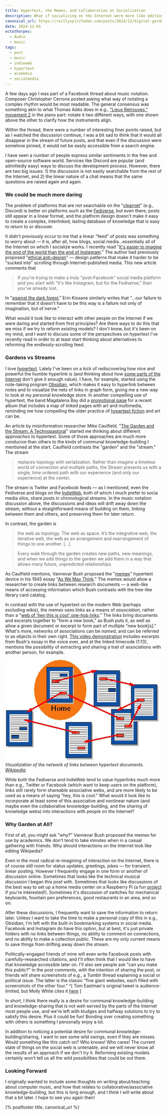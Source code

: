 ```yaml
---
title: Hypertext, the Memex, and Collaboration as Socialization
description: What if socializing on the Internet were more like editing Wikipedia? Read on to know why I'm thinking about this!
canonical_url: https://reillyspitzfaden.com/posts/2024/12/digital-gardens-music-collaboration-socialization
date: 2024-12-01
octothorpes:
  - Audio
  - music
tags:
  - post
  - music
  - indieweb
  - hypertext
  - academia
  - socialmedia
---
```


A few days ago I was part of a Facebook thread about music notation. Composer Christopher Cerrone posted asking what way of notating a complex rhythm would be most readable. The general consensus was something akin to what Thomas Adés does in e.g., ["Lieux Retrouves," movement 2](https://www.youtube.com/watch?v=5DOoCEF1c2Q&t=300s) in the piano part: notate it two different ways, with one shown above the other to clarify how the instruments align.

Within the thread, there were a number of interesting finer points raised, but as I watched the discussion continue, I was a bit sad to think that it would all disappear in the stream of future posts, and that even if the discussion were somehow pinned, it would not be easily accessible from a search engine.

I have seen a number of people express similar sentiments in the free and open-source software world. Services like Discord are popular (and admittedly easy) ways to discuss the development process. However, there are two big issues: 1) the discussion is not easily searchable from the rest of the Internet, and 2) the linear nature of a chat means that the same questions are raised again and again. 
### We could be much more daring

The problem of platforms that are not searchable on the "[clearnet](https://en.wikipedia.org/wiki/Clearnet_(networking))" (e.g., Discord) is better on platforms such as the [Fediverse](https://en.wikipedia.org/wiki/Fediverse), but even there, posts still appear in a linear format, and the platform design doesn't make it easy to create a complex, interlinked, lasting database of knowledge that is easy to return to or discover.

It didn't previously occur to me that a linear "feed" of posts was something to worry about — it is, after all, how blogs, social media…essentially all of the Internet on which I socialize works. I recently read "[It's easier to imagine the end of the world than the end of Instagram](https://www.njms.ca/posts/2024-10-08.html)." The author had previously proposed "[ethical anti-design](https://www.njms.ca/posts/ethical-anti-design.html)" — design patterns that make it harder to be "sucked into" scrolling through Internet-published media. This new article comments that 

>If you're trying to make a truly "post-Facebook" social media platform and you start with "it's like Instagram, but for the Fediverse," then you've already lost.

In "[against the dark forest](https://www.wrecka.ge/against-the-dark-forest/)," Erin Kissane similarly writes that "…our failure to remember that it doesn’t have to be this way is a failure not only of imagination, but of nerve."

What would it look like to interact with other people on the Internet if we were daring and started from first principles? Are there ways to do this that we miss if we try to reform existing models? I don't know, but it's been on my mind, and I want to discuss some of the perspectives on hypertext I've recently read in order to at least start thinking about alternatives to reforming the endlessly-scrolling feed.
### Gardens vs Streams
I love [hypertext](https://en.wikipedia.org/wiki/Hypertext). Lately I've been on a kick of rediscovering how nice and powerful the humble hyperlink is (and thinking about how [some parts of the Internet](https://archive.ph/1CWQN) don't give it enough value). I have, for example, started using the note-taking program [Obsidian](https://obsidian.md/), which makes it easy to hyperlink between notes and to visualize the nets of links in graph form, giving me a new way to look at my personal knowledge store. In another compelling use of hypertext, the band Magdalena Bay did a [promotional page](https://imaginaldisk.world/map) for a recent album that includes a map of linked pages with art and multimedia, reminding me how compelling the older practice of [hypertext fiction](https://en.wikipedia.org/wiki/Hypertext_fiction) and art can be. 

An article by misinformation researcher Mike Caulfield, "[The Garden and the Stream: A Technopastoral](https://hapgood.us/2015/10/17/the-garden-and-the-stream-a-technopastoral/)" started me thinking about different *approaches to* hypertext. Some of those approaches are much more conducive than others to the kinds of communal knowledge-building I mentioned at the start. Caulfield contrasts the "garden" and the "stream." The stream

> replaces topology with serialization. Rather than imagine a timeless world of connection and multiple paths, the Stream presents us with a single, time ordered path with our experience (and only our experience) at the center.

The stream is Twitter and Facebook feeds — as I mentioned, even the Fediverse and blogs on the [IndieWeb](https://en.wikipedia.org/wiki/IndieWeb), both of which I much prefer to socia media silos, share posts in chronological streams. In the music notation discussion above, the discussions and ideas will drift away down the stream, without a straightforward means of building on them, linking between them and others, and preserving them for later return.

In contrast, the garden is

> the web as topology. The web as space. It’s the integrative web, the iterative web, the web as an arrangement and rearrangement of things to one another. […]

> Every walk through the garden creates new paths, new meanings, and when we add things to the garden we add them in a way that allows many future, unpredicted relationships.

As Caulfield mentions, Vannevar Bush proposed the "[memex](https://en.wikipedia.org/wiki/Memex)" hypertext device in his 1945 essay "[As We May Think](https://en.wikipedia.org/wiki/As_We_May_Think)." The memex would allow a researcher to create links between research documents — a web-like means of accessing information which Bush contrasts with the tree-like library card catalog.

In contrast with the use of hypertext on the modern Web (perhaps excluding wikis), the memex uses links as a means of *association*, rather than a "[web of 'hey this is cool' one-hop links](https://hapgood.us/2015/10/17/the-garden-and-the-stream-a-technopastoral/)." The links  bring documents and excerpts together to "form a new book," as Bush puts it, as well as allow a given document or excerpt to form part of multiple "new book[s]." What's more, networks of associations can be *named*, and can be referred to as objects in their own right. [This video demonstration](https://www.youtube.com/watch?v=c539cK58ees&t=73s) includes excerpts from Bush's essay in the voice over, and at the linked timecode (1:13), mentions the possibility of extracting and sharing a trail of associations with another person, for example.

![Image of documents with arrows between them to represent hyperlinks](/media/blog/2024/12/Sistema_hipertextual.jpg)
*Visualization of the network of links between hypertext documents. [Wikipedia](https://commons.wikimedia.org/wiki/File:Sistema_hipertextual.jpg)*

While both the Fediverse and IndieWeb tend to value hyperlinks much more than e.g., Twitter or Facebook (which want to keep users on the platform), links still rarely form shareable associative webs, and are more likely to be used as a means of saying "hey, this is cool." What would it look like to incorporate at least some of this associative and nonlinear nature (and maybe even the collaborative knowledge-building, and the sharing of knowledge webs) into interactions with people on the Internet?

### Why Garden at All?
First of all, you might ask "why?" Vannevar Bush proposed the memex for use by academics. We don't tend to take minutes when in a casual gathering with friends. Why should interactions on the Internet look like editing Wikipedia?

Even in the most radical re-imagining of interaction on the Internet, there is of course still room for status updates, greetings, jokes — for transient, linear posting. However I frequently engage in one form or another of discussion online. Sometimes that looks like the technical musical discussion I began this post with. Sometimes that looks like discussions of the best way to set up a home media center on a Raspberry Pi (a fun [project](https://some-natalie.dev/blog/kodi-setup/) if you're interested!). Sometimes it's discussion of switches for mechanical keyboards, fountain pen preferences, good restaurants in an area, and so on. 

After these discussions, I frequently want to save the information to return later. Unless I want to take the time to make a personal copy of this in e.g., Obsidian, I'm left with the built-in bookmarking systems in social media. Facebook and Instagram do have this option, but at best, it's just private folders with no links between things, no ability to comment on connections, and no ability to make a collection public. These are my only current means to save things from drifting away down the stream.

Politically-engaged friends of mine will even write Facebook posts with carefully-researched citations, and I'll often think that I would like to have that knowledge accessible later on. I'll also see people ask "can you make this public?" in the post comments, with the intention of sharing the post, or friends will share screenshots of e.g., a Tumblr thread explaining a social or political issue. The latter is the classic "five giant websites, each filled with screenshots of the other four." ^[ Tom Eastman's original tweet is audience-limited, but Molly White cites it [here](https://www.citationneeded.news/we-can-have-a-different-web/#reference-anchor-1) ] 

In short, I think there really is a desire for communal knowledge-building and knowledge-sharing that is not well-served by the parts of the Internet most people use, and we're left with kludges and halfway solutions to try to satisfy this desire. Plus it could be fun! Bonding over creating something with others is something I personally enjoy a lot.

In addition to noticing a potential desire for communal knowledge-building/sharing, I want to see some wild swings, even if they are misses. Would something like this catch on? Who knows! Who cares! The current state of things on the social web is untenable, and we will never know all the results of an approach if we don't try it. Reforming existing models certainly won't tell us all the wild possibilities that could be out there.

### Looking Forward
I originally wanted to include some thoughts on writing about/teaching about computer music, and how that relates to collaborative/associative knowledge-building, but this is long enough, and I think I will write about that a bit later. I hope to see you again then!

{% postfooter title, canonical_url %}
